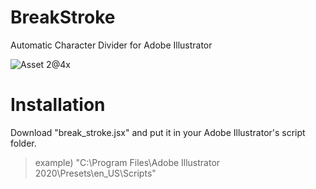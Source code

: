 # BreakStroke

Automatic Character Divider for Adobe Illustrator

![Asset 2@4x](https://user-images.githubusercontent.com/30839669/84331674-cb8ace00-abc5-11ea-921b-0c86e0f2b5e6.png)

# Installation

Download "break_stroke.jsx" and put it in your Adobe Illustrator's script folder.

> example) "C:\Program Files\Adobe Illustrator 2020\Presets\en_US\Scripts"

<!-- # Usage
Youtube Link: https://youtu.be/IV78b6o1Mdo

[![title](https://user-images.githubusercontent.com/30839669/84331480-3e477980-abc5-11ea-843b-4e519175a4b0.png)](https://youtu.be/IV78b6o1Mdo) -->